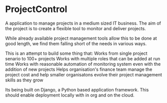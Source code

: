 ProjectControl
==============

A application to manage projects in a medium sized IT business. The aim of the project is to create a flexible tool to monitor and deliver projects.

While already available project management tools allow this to be done at good length, we find them falling short of the needs in various ways.

This is an attempt to build some thing that:
  Works from single project senario to 100+ projects
  Works with multiple roles that can be added at run time
  Works with reasonable automation of monitoring system even with the addition of new projects
  Helps organisation's finance team manage the project cost and help smaller organisatons evolve their project management skills as they grow
  
  
Its being built on Django, a Python based application framework. This should enable deployment locally with in org and on the cloud.
